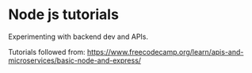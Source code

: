 # Node js tutorials

Experimenting with backend dev and APIs.

Tutorials followed from: https://www.freecodecamp.org/learn/apis-and-microservices/basic-node-and-express/
